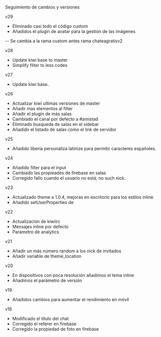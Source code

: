 Seguimiento de cambios y versiones



v29
  * Eliminado casi todo el código custom
  * Añadidos el plugin de avatar para la gestion de las imágenes


-- Se cambia a la rama custom antes rama chateagratisv2

v28
  * Update kiwi base to master
  * Simplify filter to less codes

v27
  * Update kiwi base.

v26
  * Actualizar kiwi ultimas versiones de master
  * Añadir mas elementos al filter
  * Añadir el plugin de más salas
  * Cambiado el canal por defecto a #amistad
  * Eliminado busqueda de salas en el sidebar
  * Añadido el listado de salas como el link de servidor

v25
  * Añadido libería personaliza latinize para permitir caracteres españoles.

v24
  * Añadido filter para el input
  * Cambiado las propieades de firebase en salas
  * Corregido fallo cuando el usuario no está, no such nick.

v23
  * Actualizado theme a 1.0.4, mejoras en escritorio para los estilos inline
  * Añadido setUserProperties de

v22
  * Actualización de kiwiirc
  * Mensajes inline por defecto
  * Parametro de analytics

v21
  * Añadir un más número random a los nick de invitados
  * Añadir variable de theme_location

v20
  * En dispositivos con poca resolución añadimos el tema inline
  * Añadimos el parámetro de versión

v19
  * Añadidos cambios para aumentar el rendimiento en móvil

v16
  * Modificado el título del chat
  * Corregido el referer en firebase
  * Corregido la propiedad de foto en firebase

